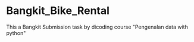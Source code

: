# Bangkit_Bike_Rental
This a Bangkit Submission task by dicoding course "Pengenalan data with python" 
